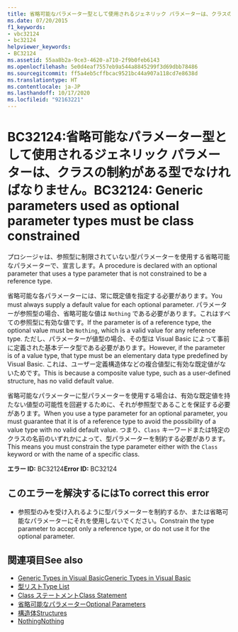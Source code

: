 ```yaml
---
title: 省略可能なパラメーター型として使用されるジェネリック パラメーターは、クラスの制約がある型でなければなりません。
ms.date: 07/20/2015
f1_keywords:
- vbc32124
- bc32124
helpviewer_keywords:
- BC32124
ms.assetid: 55aa8b2a-9ce3-4620-a710-2f9b0feb6143
ms.openlocfilehash: 5e0d4eaf7557eb9a544a8845299f3d69dbb78486
ms.sourcegitcommit: ff5a4eb5cffbcac9521bc44a907a118cd7e8638d
ms.translationtype: HT
ms.contentlocale: ja-JP
ms.lasthandoff: 10/17/2020
ms.locfileid: "92163221"
---
```

# <a name="bc32124-generic-parameters-used-as-optional-parameter-types-must-be-class-constrained"></a><span data-ttu-id="e8ce5-102">BC32124:省略可能なパラメーター型として使用されるジェネリック パラメーターは、クラスの制約がある型でなければなりません。</span><span class="sxs-lookup"><span data-stu-id="e8ce5-102">BC32124: Generic parameters used as optional parameter types must be class constrained</span></span>

<span data-ttu-id="e8ce5-103">プロシージャは、参照型に制限されていない型パラメーターを使用する省略可能なパラメーターで、宣言します。</span><span class="sxs-lookup"><span data-stu-id="e8ce5-103">A procedure is declared with an optional parameter that uses a type parameter that is not constrained to be a reference type.</span></span>

 <span data-ttu-id="e8ce5-104">省略可能な各パラメーターには、常に既定値を指定する必要があります。</span><span class="sxs-lookup"><span data-stu-id="e8ce5-104">You must always supply a default value for each optional parameter.</span></span> <span data-ttu-id="e8ce5-105">パラメーターが参照型の場合、省略可能な値は `Nothing` である必要があります。これはすべての参照型に有効な値です。</span><span class="sxs-lookup"><span data-stu-id="e8ce5-105">If the parameter is of a reference type, the optional value must be `Nothing`, which is a valid value for any reference type.</span></span> <span data-ttu-id="e8ce5-106">ただし、パラメーターが値型の場合、その型は Visual Basic によって事前に定義された基本データ型である必要があります。</span><span class="sxs-lookup"><span data-stu-id="e8ce5-106">However, if the parameter is of a value type, that type must be an elementary data type predefined by Visual Basic.</span></span> <span data-ttu-id="e8ce5-107">これは、ユーザー定義構造体などの複合値型に有効な既定値がないためです。</span><span class="sxs-lookup"><span data-stu-id="e8ce5-107">This is because a composite value type, such as a user-defined structure, has no valid default value.</span></span>

 <span data-ttu-id="e8ce5-108">省略可能なパラメーターに型パラメーターを使用する場合は、有効な既定値を持たない値型の可能性を回避するために、それが参照型であることを保証する必要があります。</span><span class="sxs-lookup"><span data-stu-id="e8ce5-108">When you use a type parameter for an optional parameter, you must guarantee that it is of a reference type to avoid the possibility of a value type with no valid default value.</span></span> <span data-ttu-id="e8ce5-109">つまり、`Class` キーワードまたは特定のクラスの名前のいずれかによって、型パラメーターを制約する必要があります。</span><span class="sxs-lookup"><span data-stu-id="e8ce5-109">This means you must constrain the type parameter either with the `Class` keyword or with the name of a specific class.</span></span>

 <span data-ttu-id="e8ce5-110">**エラー ID:** BC32124</span><span class="sxs-lookup"><span data-stu-id="e8ce5-110">**Error ID:** BC32124</span></span>

## <a name="to-correct-this-error"></a><span data-ttu-id="e8ce5-111">このエラーを解決するには</span><span class="sxs-lookup"><span data-stu-id="e8ce5-111">To correct this error</span></span>

- <span data-ttu-id="e8ce5-112">参照型のみを受け入れるように型パラメーターを制約するか、または省略可能なパラメーターにそれを使用しないでください。</span><span class="sxs-lookup"><span data-stu-id="e8ce5-112">Constrain the type parameter to accept only a reference type, or do not use it for the optional parameter.</span></span>

## <a name="see-also"></a><span data-ttu-id="e8ce5-113">関連項目</span><span class="sxs-lookup"><span data-stu-id="e8ce5-113">See also</span></span>

- [<span data-ttu-id="e8ce5-114">Generic Types in Visual Basic</span><span class="sxs-lookup"><span data-stu-id="e8ce5-114">Generic Types in Visual Basic</span></span>](../../programming-guide/language-features/data-types/generic-types.md)
- [<span data-ttu-id="e8ce5-115">型リスト</span><span class="sxs-lookup"><span data-stu-id="e8ce5-115">Type List</span></span>](../statements/type-list.md)
- [<span data-ttu-id="e8ce5-116">Class ステートメント</span><span class="sxs-lookup"><span data-stu-id="e8ce5-116">Class Statement</span></span>](../statements/class-statement.md)
- [<span data-ttu-id="e8ce5-117">省略可能なパラメーター</span><span class="sxs-lookup"><span data-stu-id="e8ce5-117">Optional Parameters</span></span>](../../programming-guide/language-features/procedures/optional-parameters.md)
- [<span data-ttu-id="e8ce5-118">構造体</span><span class="sxs-lookup"><span data-stu-id="e8ce5-118">Structures</span></span>](../../programming-guide/language-features/data-types/structures.md)
- [<span data-ttu-id="e8ce5-119">Nothing</span><span class="sxs-lookup"><span data-stu-id="e8ce5-119">Nothing</span></span>](../nothing.md)
